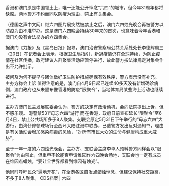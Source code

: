 香港和澳门原是中国领土上，唯一还能公开悼念“六四”的城市，但今年31周年都将缺席。两地警方不约而同以防疫为理由，禁止有关集会。

（德国之声中文网）继六四图片展突然被禁止之后，澳门六四烛光晚会再被警方以防疫为由不准举办。这是澳门六四晚会持续30年来的首次，也意味着今年香港和澳门均没有合法举办的六四集会。

据澳门《力报》及《星岛日报》报导，澳门治安警察局公共关系处处长李德辉周三（20日）在记者会上表示，根据卫生局指引，新冠疫情仍在全球持续，为防止疫情在社区传播，政府建议人群聚集活动应暂停进行，故此警方按法律规定对集会作出不允许批示。

被问及为何不提早与团体做好卫生防护措施确保有效秩序，警方表示没有补充。 主办方称会上诉 值得注意的是，澳门自4月9日起已连续40多天没有新增确诊病例，澳门政府也从未颁布像香港的防疫“限聚令”，当地体育局某些海上活动也继续进行。

主办方澳门民主发展联委会认为，警方的决定有政治动机，会向法院提出上诉，但不感乐观。 港警禁531“毋忘六四”游行 而在香港，政府日前宣布延长“限聚令”至6月4日，禁止公共场所多于8人聚集。支联会原定5月31日下午举行的“毋忘六四”大游行，由湾仔修顿球场行至西环大陆驻港中联办，已遭警方发出反对通知书，理由是有关活动会增加感染病毒的风险，“对所有市民大众的生命与健康构成重大威胁”。

至于一年一度的六四烛光晚会，主办方、支联会主席李卓人预料警方同样会以“限聚令”为由禁止，但重申不论能否申请维园作六四晚会场地，支联会也一定有成员在维园点蜡烛，“要让全世界都看到维园有烛光”。

他同时呼吁民众“遍地开花”，在全港各区自发点蜡烛悼念，但建议保持社交距离，不多于8人聚集。 CDS档案 | 六四


